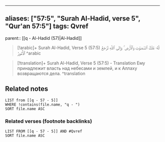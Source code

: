 
---
aliases: ["57:5", "Surah Al-Hadid, verse 5", "Qur'an 57:5"]
tags: Qvref
---

parent:: [[q - Al-Hadid (57)|Al-Hadid]]

> [!arabic]+ Surah Al-Hadid, Verse 5 (57:5)
> <span class="quran-arabic">لَّهُۥ مُلْكُ ٱلسَّمَـٰوَٰتِ وَٱلْأَرْضِ ۚ وَإِلَى ٱللَّهِ تُرْجَعُ ٱلْأُمُورُ</span>
^arabic

> [!translation]+ Surah Al-Hadid, Verse 5 (57:5) - Translation
> Ему принадлежит власть над небесами и землей, и к Аллаху возвращаются дела.
^translation



## Related notes
```dataview
LIST from [[q - 57 - 5]]
WHERE !contains(file.name, "q - ")
SORT file.name ASC
```

### Related verses (footnote backlinks)
```dataview
LIST FROM [[q - 57 - 5]] AND #Qvref
SORT file.name ASC
```

